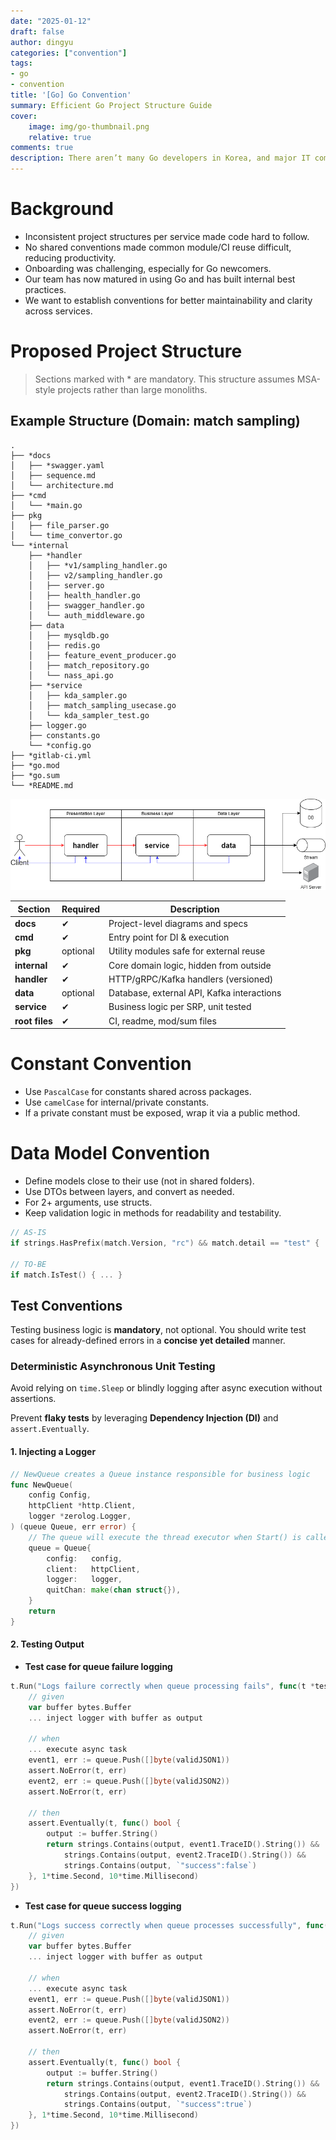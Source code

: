 ```yaml
---
date: "2025-01-12"
draft: false
author: dingyu
categories: ["convention"]
tags:
- go
- convention
title: '[Go] Go Convention'
summary: Efficient Go Project Structure Guide
cover:
    image: img/go-thumbnail.png
    relative: true
comments: true
description: There aren’t many Go developers in Korea, and major IT companies using Go are as rare as unicorns. At my company, we have accumulated our own know-how over the years while developing with Go. Here, I’d like to suggest some key conventions that I believe are useful for maintaining services in the long run.
---
```


# Background
- Inconsistent project structures per service made code hard to follow.
- No shared conventions made common module/CI reuse difficult, reducing productivity.
- Onboarding was challenging, especially for Go newcomers.
- Our team has now matured in using Go and has built internal best practices.
- We want to establish conventions for better maintainability and clarity across services.

# Proposed Project Structure
> Sections marked with * are mandatory.
> This structure assumes MSA-style projects rather than large monoliths.

## Example Structure (Domain: match sampling)
```
.
├── *docs
│   ├── *swagger.yaml
│   ├── sequence.md
│   └── architecture.md
├── *cmd
│   └── *main.go
├── pkg
│   ├── file_parser.go
│   └── time_convertor.go
└── *internal
    ├── *handler
    │   ├── *v1/sampling_handler.go
    │   ├── v2/sampling_handler.go
    │   ├── server.go
    │   ├── health_handler.go
    │   ├── swagger_handler.go
    │   └── auth_middleware.go
    ├── data
    │   ├── mysqldb.go
    │   ├── redis.go
    │   ├── feature_event_producer.go
    │   ├── match_repository.go
    │   └── nass_api.go
    ├── *service
    │   ├── kda_sampler.go
    │   ├── match_sampling_usecase.go
    │   └── kda_sampler_test.go
    ├── logger.go
    ├── constants.go
    └── *config.go
├── *gitlab-ci.yml
├── *go.mod
├── *go.sum
└── *README.md
```

![](layered-architecture.png)

| Section | Required | Description |
|--------|----------|-------------|
| **docs** | ✔ | Project-level diagrams and specs |
| **cmd** | ✔ | Entry point for DI & execution |
| **pkg** | optional | Utility modules safe for external reuse |
| **internal** | ✔ | Core domain logic, hidden from outside |
| **handler** | ✔ | HTTP/gRPC/Kafka handlers (versioned) |
| **data** | optional | Database, external API, Kafka interactions |
| **service** | ✔ | Business logic per SRP, unit tested |
| **root files** | ✔ | CI, readme, mod/sum files |

# Constant Convention
- Use `PascalCase` for constants shared across packages.
- Use `camelCase` for internal/private constants.
- If a private constant must be exposed, wrap it via a public method.

# Data Model Convention
- Define models close to their use (not in shared folders).
- Use DTOs between layers, and convert as needed.
- For 2+ arguments, use structs.
- Keep validation logic in methods for readability and testability.

```go
// AS-IS
if strings.HasPrefix(match.Version, "rc") && match.detail == "test" { ... }

// TO-BE
if match.IsTest() { ... }
```

## Test Conventions

Testing business logic is **mandatory**, not optional.
You should write test cases for already-defined errors in a **concise yet detailed** manner.

### Deterministic Asynchronous Unit Testing
Avoid relying on `time.Sleep` or blindly logging after async execution without assertions.

Prevent **flaky tests** by leveraging **Dependency Injection (DI)** and `assert.Eventually`.

#### 1. Injecting a Logger
```go
// NewQueue creates a Queue instance responsible for business logic
func NewQueue(
	config Config,
	httpClient *http.Client,
	logger *zerolog.Logger,
) (queue Queue, err error) {
	// The queue will execute the thread executor when Start() is called.
	queue = Queue{
		config:   config,
		client:   httpClient,
		logger:   logger,
		quitChan: make(chan struct{}),
	}
	return
}
```

#### 2. Testing Output

- **Test case for queue failure logging**
```go
t.Run("Logs failure correctly when queue processing fails", func(t *testing.T) {
	// given
	var buffer bytes.Buffer
	... inject logger with buffer as output

	// when
	... execute async task
	event1, err := queue.Push([]byte(validJSON1))
	assert.NoError(t, err)
	event2, err := queue.Push([]byte(validJSON2))
	assert.NoError(t, err)

	// then
	assert.Eventually(t, func() bool {
		output := buffer.String()
		return strings.Contains(output, event1.TraceID().String()) &&
			strings.Contains(output, event2.TraceID().String()) &&
			strings.Contains(output, `"success":false`)
	}, 1*time.Second, 10*time.Millisecond)
})
```

- **Test case for queue success logging**
```go
t.Run("Logs success correctly when queue processes successfully", func(t *testing.T) {
	// given
	var buffer bytes.Buffer
	... inject logger with buffer as output

	// when
	... execute async task
	event1, err := queue.Push([]byte(validJSON1))
	assert.NoError(t, err)
	event2, err := queue.Push([]byte(validJSON2))
	assert.NoError(t, err)

	// then
	assert.Eventually(t, func() bool {
		output := buffer.String()
		return strings.Contains(output, event1.TraceID().String()) &&
			strings.Contains(output, event2.TraceID().String()) &&
			strings.Contains(output, `"success":true`)
	}, 1*time.Second, 10*time.Millisecond)
})
```